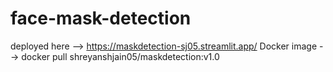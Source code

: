 # face-mask-detection
deployed here --> https://maskdetection-sj05.streamlit.app/
Docker image --> docker pull shreyanshjain05/maskdetection:v1.0
